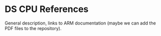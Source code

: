 # DS CPU References

General description, links to ARM documentation (maybe we can add the PDF files to the repository).
